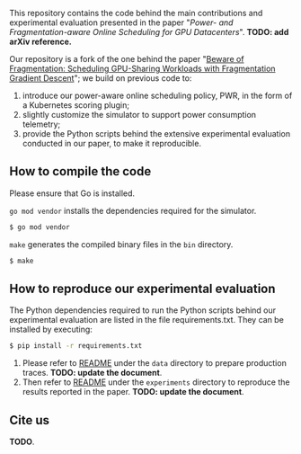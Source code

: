 This repository contains the code behind the main contributions and experimental evaluation presented in the paper "*Power- and Fragmentation-aware Online Scheduling for GPU Datacenters*". **TODO: add arXiv reference.**

Our repository is a fork of the one behind the paper "[Beware of Fragmentation: Scheduling GPU-Sharing Workloads with Fragmentation Gradient Descent](https://www.usenix.org/system/files/atc23-weng.pdf)"; we build on previous code to:

1. introduce our power-aware online scheduling policy, PWR, in the form of a Kubernetes scoring plugin;
2. slightly customize the simulator to support power consumption telemetry;
3. provide the Python scripts behind the extensive experimental evaluation conducted in our paper, to make it reproducible.

## How to compile the code

Please ensure that Go is installed.

`go mod vendor` installs the dependencies required for the simulator. 

```bash
$ go mod vendor
```

`make` generates the compiled binary files in the `bin` directory.

```bash
$ make
```

## How to reproduce our experimental evaluation

The Python dependencies required to run the Python scripts behind our experimental evaluation are listed in the file requirements.txt. They can be installed by executing:

```bash
$ pip install -r requirements.txt
```

1. Please refer to [README](data/README.md) under the `data` directory to prepare production traces. **TODO: update the document**.
2. Then refer to [README](experiments/README.md) under the `experiments` directory to reproduce the results reported in the paper. **TODO: update the document**.


## Cite us

**TODO**.
